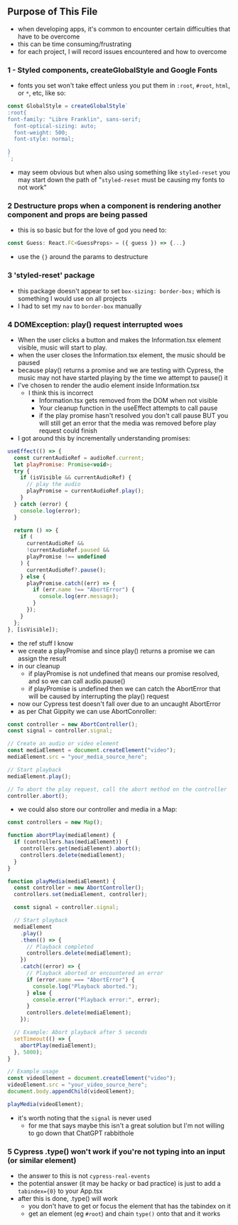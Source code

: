 ## Purpose of This File

- when developing apps, it's common to encounter certain difficulties that have to be overcome
- this can be time consuming/frustrating
- for each project, I will record issues encountered and how to overcome

### 1 - Styled components, createGlobalStyle and Google Fonts

- fonts you set won't take effect unless you put them in `:root`, `#root`, `html`, or `*`, etc, like so:

```js
const GlobalStyle = createGlobalStyle`
:root{
font-family: "Libre Franklin", sans-serif;
  font-optical-sizing: auto;
  font-weight: 500;
  font-style: normal;

}
`;
```

- may seem obvious but when also using something like `styled-reset` you may start down the path of "`styled-reset` must be causing my fonts to not work"

### 2 Destructure props when a component is rendering another component and props are being passed

- this is so basic but for the love of god you need to:

```js
const Guess: React.FC<GuessProps> = ({ guess }) => {...}
```

- use the `{}` around the params to destructure

### 3 'styled-reset' package

- this package doesn't appear to set `box-sizing: border-box;` which is something I would use on all projects
- I had to set my `nav` to `border-box` manually

### 4 DOMException: play() request interrupted woes

- When the user clicks a button and makes the Information.tsx element visible, music will start to play.
- when the user closes the Information.tsx element, the music should be paused
- because play() returns a promise and we are testing with Cypress, the music may not have started playing by the time we attempt to pause() it
- I've chosen to render the audio element inside Information.tsx
  - I think this is incorrect
    - Information.tsx gets removed from the DOM when not visible
    - Your cleanup function in the useEffect attempts to call pause
    - if the play promise hasn't resolved you don't call pause BUT you
      will still get an error that the media was removed before play request could finish
- I got around this by incrementally understanding promises:

```js
useEffect(() => {
  const currentAudioRef = audioRef.current;
  let playPromise: Promise<void>;
  try {
    if (isVisible && currentAudioRef) {
      // play the audio
      playPromise = currentAudioRef.play();
    }
  } catch (error) {
    console.log(error);
  }

  return () => {
    if (
      currentAudioRef &&
      !currentAudioRef.paused &&
      playPromise !== undefined
    ) {
      currentAudioRef?.pause();
    } else {
      playPromise.catch((err) => {
        if (err.name !== "AbortError") {
          console.log(err.message);
        }
      });
    }
  };
}, [isVisible]);
```

- the ref stuff I know
- we create a playPromise and since play() returns a promise we can assign the result
- in our cleanup
  - if playPromise is not undefined that means our promise resolved, and so we can call audio.pause()
  - if playPromise is undefined then we can catch the AbortError that will
    be caused by interrupting the play() request
- now our Cypress test doesn't fall over due to an uncaught AbortError
- as per Chat Gippity we can use AbortConroller:

```js
const controller = new AbortController();
const signal = controller.signal;

// Create an audio or video element
const mediaElement = document.createElement("video");
mediaElement.src = "your_media_source_here";

// Start playback
mediaElement.play();

// To abort the play request, call the abort method on the controller
controller.abort();
```

- we could also store our controller and media in a Map:

```js
const controllers = new Map();

function abortPlay(mediaElement) {
  if (controllers.has(mediaElement)) {
    controllers.get(mediaElement).abort();
    controllers.delete(mediaElement);
  }
}

function playMedia(mediaElement) {
  const controller = new AbortController();
  controllers.set(mediaElement, controller);

  const signal = controller.signal;

  // Start playback
  mediaElement
    .play()
    .then(() => {
      // Playback completed
      controllers.delete(mediaElement);
    })
    .catch((error) => {
      // Playback aborted or encountered an error
      if (error.name === "AbortError") {
        console.log("Playback aborted.");
      } else {
        console.error("Playback error:", error);
      }
      controllers.delete(mediaElement);
    });

  // Example: Abort playback after 5 seconds
  setTimeout(() => {
    abortPlay(mediaElement);
  }, 5000);
}

// Example usage
const videoElement = document.createElement("video");
videoElement.src = "your_video_source_here";
document.body.appendChild(videoElement);

playMedia(videoElement);
```

- it's worth noting that the `signal` is never used
  - for me that says maybe this isn't a great solution but I'm not willing to go down that ChatGPT rabbithole

### 5 Cypress .type() won't work if you're not typing into an input (or similar element)

- the answer to this is not `cypress-real-events`
- the potential answer (it may be hacky or bad practice) is just to add a `tabindex={0}` to your App.tsx
- after this is done, .type() will work
  - you don't have to get or focus the element that has the tabindex on it
  - get an element (eg `#root`) and chain `type()` onto that and it works
